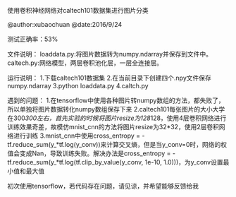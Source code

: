 使用卷积神经网络对caltech101数据集进行图片分类

@author:xubaochuan
@date:2016/9/24

测试正确率：53%

文件说明：
loaddata.py:将图片数据转为numpy.ndarray并保存到文件中。
caltech.py:网络模型，两层卷积池化层，一层全连接层。

运行说明：
1.下载caltech101数据集
2.在当前目录下创建四个.npy文件保存numpy.ndarray
3.python loaddata.py
4.caltch.py

遇到的问题：
1.在tensorflow中使用各种图片转numpy数组的方法，都失败了，所以单独将图片数据转化numpy数组保存下来
2.caltech101每张图片的大小大学在300*300左右，首先实验的时候将图片resize为128*128，使用4层卷积网络进行训练效果奇差，故模仿mnist_cnn的方法将图片resize为32*32，使用2层卷积网络进行训练
3.mnist_cnn中使用cross_entropy = -tf.reduce_sum(y_*tf.log(y_conv))来计算交叉熵，但是当y_conv=0时，网络的权值会变成Nan，导致训练失败。解决办法是cross_entropy = -tf.reduce_sum(y_*tf.log(tf.clip_by_value(y_conv, 1e-10, 1.0)))，为y_conv设置最小值和最大值

初次使用tensorflow，若代码存在问题，请见谅，并希望能够反馈给我
